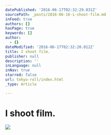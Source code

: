 ```yaml
---
datePublished: '2016-06-17T02:32:29.031Z'
sourcePath: _posts/2016-06-16-i-shoot-film.md
inFeed: true
authors: []
hasPage: true
keywords: []
author:
  - {}
dateModified: '2016-06-17T02:32:20.012Z'
title: I shoot film.
publisher: null
description: ''
inLanguage: null
inNav: true
starred: false
url: tokyo-roll/index.html
_type: Article

---
```

# I shoot film.
![](https://imgflo.herokuapp.com/graph/vahj1ThiexotieMo/146129957933270c4c86b6fbee3ac3f4/croprotate.jpg?cropheight=2432&cropwidth=3637&degrees=0&input=https%3A%2F%2Fthe-grid-user-content.s3-us-west-2.amazonaws.com%2F4491c159-f905-423d-bfbe-e3b15a31029e.jpg&x=0&y=0)
